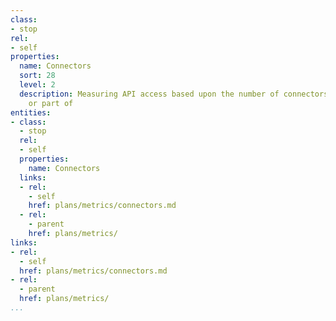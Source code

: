 ```yaml
---
class:
- stop
rel:
- self
properties:
  name: Connectors
  sort: 28
  level: 2
  description: Measuring API access based upon the number of connectors that are employed,
    or part of
entities:
- class:
  - stop
  rel:
  - self
  properties:
    name: Connectors
  links:
  - rel:
    - self
    href: plans/metrics/connectors.md
  - rel:
    - parent
    href: plans/metrics/
links:
- rel:
  - self
  href: plans/metrics/connectors.md
- rel:
  - parent
  href: plans/metrics/
...
```

